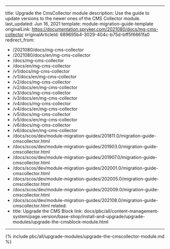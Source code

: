   
---
title: Upgrade the CmsCollector module
description: Use the guide to update versions to the newer ones of the CMS Collector module.
last_updated: Jun 16, 2021
template: module-migration-guide-template
originalLink: https://documentation.spryker.com/2021080/docs/mg-cms-collector
originalArticleId: 689695b4-3029-404c-b75d-bff5f6661fa0
redirect_from:
  - /2021080/docs/mg-cms-collector
  - /2021080/docs/en/mg-cms-collector
  - /docs/mg-cms-collector
  - /docs/en/mg-cms-collector
  - /v1/docs/mg-cms-collector
  - /v1/docs/en/mg-cms-collector
  - /v2/docs/mg-cms-collector
  - /v2/docs/en/mg-cms-collector
  - /v3/docs/mg-cms-collector
  - /v3/docs/en/mg-cms-collector
  - /v4/docs/mg-cms-collector
  - /v4/docs/en/mg-cms-collector
  - /v5/docs/mg-cms-collector
  - /v5/docs/en/mg-cms-collector
  - /v6/docs/mg-cms-collector
  - /v6/docs/en/mg-cms-collector
  - /docs/scos/dev/module-migration-guides/201811.0/migration-guide-cmscollector.html
  - /docs/scos/dev/module-migration-guides/201903.0/migration-guide-cmscollector.html
  - /docs/scos/dev/module-migration-guides/201907.0/migration-guide-cmscollector.html
  - /docs/scos/dev/module-migration-guides/202001.0/migration-guide-cmscollector.html
  - /docs/scos/dev/module-migration-guides/202005.0/migration-guide-cmscollector.html
  - /docs/scos/dev/module-migration-guides/202009.0/migration-guide-cmscollector.html
  - /docs/scos/dev/module-migration-guides/202108.0/migration-guide-cmscollector.html
related:
  - title: Upgrade the CMS Block
    link: docs/pbc/all/content-management-system/page.version/base-shop/install-and-upgrade/upgrade-modules/upgrade-the-cmsblock-module.html
---
{% include pbc/all/upgrade-modules/upgrade-the-cmscollector-module.md %} <!-- To edit, see /_includes/pbc/all/upgrade-modules/upgrade-the-cmscollector-module.md -->
